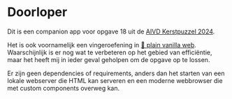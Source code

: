 # Doorloper

Dit is een companion app voor opgave 18 uit de [AIVD Kerstpuzzel 2024](https://www.aivd.nl/onderwerpen/aivd-kerstpuzzel/documenten/publicaties/2024/12/11/aivd-kerstpuzzel-2024). 

Het is ook voornamelijk een vingeroefening in [🍦 plain vanilla web](https://plainvanillaweb.com). Waarschijnlijk is er nog wat te verbeteren op het gebied van efficiëntie, maar het heeft mij in ieder geval geholpen om de opgave op te lossen. 

Er zijn geen dependencies of requirements, anders dan het starten van een lokale webserver die HTML kan serveren en een moderne webbrowser die met custom components overweg kan. 
